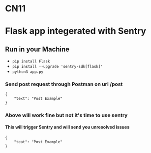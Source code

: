 # CN11
# Flask app integerated with Sentry

##  Run in your Machine
* `pip install Flask`
* `pip install --upgrade 'sentry-sdk[flask]'`
* `python3 app.py`
### Send post request through Postman on url /post
```
{
    "text": "Post Example"
}
```
### Above will work fine but not it's time to use sentry
#### This will trigger Sentry and will send you unresolved issues
```
{
    "teat": "Post Example"
}
```
